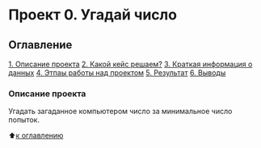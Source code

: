 # Проект 0. Угадай число

## Оглавление
[1. Описание проекта](https://github.com/SignZ2021/sf-data-science/tree/main/project_0/README.md#Описание-проекта)
[2. Какой кейс решаем?]()
[3. Краткая информация о данных]()
[4. Этпаы работы над проектом]()
[5. Результат]()
[6. Выводы]()

### Описание проекта
Угадать загаданное компьютером число за минимальное число попыток.

:arrow_up:[к оглавлению](https://github.com/SignZ2021/sf-data-science/tree/main/project_0/README.md#Оглавление)